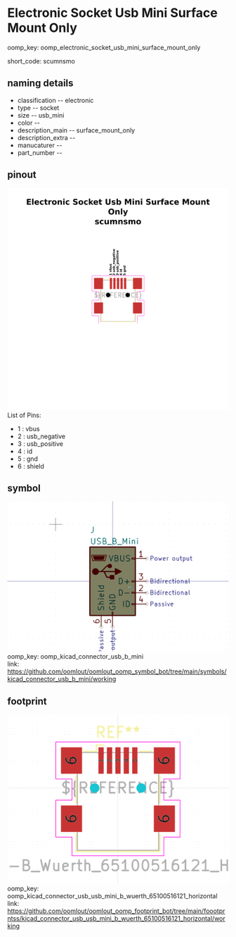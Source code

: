 # Electronic Socket Usb Mini Surface Mount Only
oomp_key: oomp_electronic_socket_usb_mini_surface_mount_only  

short_code: scumnsmo
## naming details
* classification -- electronic
* type -- socket
* size -- usb_mini
* color -- 
* description_main -- surface_mount_only
* description_extra -- 
* manucaturer -- 
* part_number -- 
## pinout
![](working_pinout_600.png)  
List of Pins:

* 1 : vbus
* 2 : usb_negative
* 3 : usb_positive
* 4 : id
* 5 : gnd
* 6 : shield


## symbol

![](symbol/0/working/working_600.png)  
oomp_key: oomp_kicad_connector_usb_b_mini  
link: https://github.com/oomlout/oomlout_oomp_symbol_bot/tree/main/symbols/kicad_connector_usb_b_mini/working  

## footprint

![](footprint/0/working/working_600.png)  
oomp_key: oomp_kicad_connector_usb_usb_mini_b_wuerth_65100516121_horizontal  
link: https://github.com/oomlout/oomlout_oomp_footprint_bot/tree/main/foootprntss/kicad_connector_usb_usb_mini_b_wuerth_65100516121_horizontal/working  

